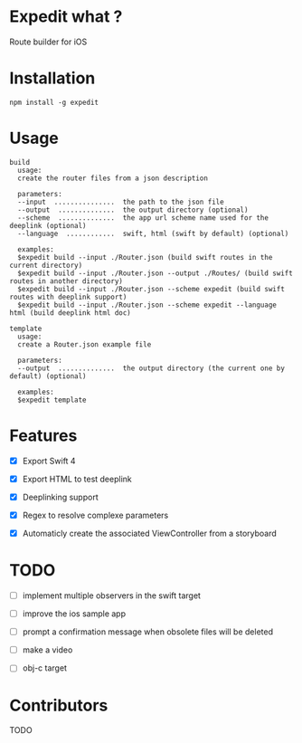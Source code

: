 # Expedit what ?

Route builder for iOS


# Installation

```
npm install -g expedit
```


# Usage

```
build
  usage:
  create the router files from a json description

  parameters:
  --input  ...............  the path to the json file
  --output  ..............  the output directory (optional)
  --scheme  ..............  the app url scheme name used for the deeplink (optional)
  --language  ............  swift, html (swift by default) (optional)

  examples:
  $expedit build --input ./Router.json (build swift routes in the current directory)
  $expedit build --input ./Router.json --output ./Routes/ (build swift routes in another directory)
  $expedit build --input ./Router.json --scheme expedit (build swift routes with deeplink support)
  $expedit build --input ./Router.json --scheme expedit --language html (build deeplink html doc)

template
  usage:
  create a Router.json example file

  parameters:
  --output  ..............  the output directory (the current one by default) (optional)

  examples:
  $expedit template
```


# Features

- [x] Export Swift 4
- [x] Export HTML to test deeplink
- [x] Deeplinking support
- [x] Regex to resolve complexe parameters
- [x] Automaticly create the associated ViewController from a storyboard


# TODO
- [ ] implement multiple observers in the swift target
- [ ] improve the ios sample app
- [ ] prompt a confirmation message when obsolete files will be deleted
- [ ] make a video
- [ ] obj-c target


# Contributors

TODO